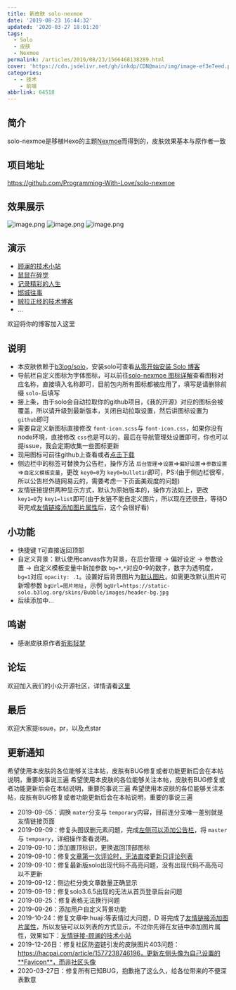 ```yaml
---
title: 新皮肤 solo-nexmoe
date: '2019-08-23 16:44:32'
updated: '2020-03-27 18:01:20'
tags:
  - Solo
  - 皮肤
  - Nexmoe
permalink: /articles/2019/08/23/1566468138289.html
cover: 'https://cdn.jsdelivr.net/gh/inkdp/CDN@main/img/image-ef3e7eed.png'
categories:
  - - 技术
    - 前端
abbrlink: 64518
---
```



## 简介

solo-nexmoe是移植Hexo的主题[Nexmoe](https://github.com/nexmoe/hexo-theme-nexmoe)而得到的，皮肤效果基本与原作者一致

## 项目地址

https://github.com/Programming-With-Love/solo-nexmoe

## 效果展示

![image.png](https://cdn.jsdelivr.net/gh/inkdp/CDN@main/img/image-0f32e4c2.png)
![image.png](https://cdn.jsdelivr.net/gh/inkdp/CDN@main/img/image-9386c650.png)
![image.png](https://cdn.jsdelivr.net/gh/inkdp/CDN@main/img/image-4ff20186.png)

## 演示

* [顾澜的技术小站](https://www.inksp.cn/?skin=solo-nexmoe)
* [鼠鼠在碎觉](https://sszsj.cc:444/?skin=solo-nexmoe)
* [记录精彩的人生](https://witheloov.com/?skin=solo-nexmoe)
* [邯城往事](https://www.cjzshilong.cn/?skin=solo-nexmoe)
* [贼拉正经的技术博客](https://www.stackoverflow.wiki/blog/?skin=solo-nexmoe)
* ...

欢迎将你的博客加入这里

## 说明

* 本皮肤依赖于[b3log/solo](https://github.com/b3log/solo)，安装solo可查看[从零开始安装 Solo 博客](https://www.inkdp.cn/articles/2019/08/06/1565021931775.html)
* 导航栏自定义图标为字体图标，可以前往[solo-nexmoe 图标详解](https://www.inkdp.cn/articles/2019/08/23/1566548785550.html)查看图标对应名称，直接填入名称即可，目前包内所有图标都被应用了，填写是请删除前缀 `solo-`后填写
* 接上条，由于solo会自动拉取你的github项目，《我的开源》对应的图标会被覆盖，所以请升级到最新版本，关闭自动拉取设置，然后讲图标设置为 `github`即可
* 需要自定义新图标直接修改 `font-icon.scss`与 `font-icon.css`，如果你没有node环境，直接修改 `css`也是可以的，最后在导航管理处设置即可，你也可以提issue，我会定期收集一些图标更新
* 现用图标可前往github上查看或者[点击下载](https://img.hacpai.com/file/2019/08/download-9acf6646.zip)
* 侧边栏中的标签可替换为公告栏，操作方法 `后台管理`=>`设置`=>`偏好设置`=>`参数设置`=>`自定义模板变量`，更改 `key0=0`为 `key0=bulletin`即可，PS:(由于侧边栏很窄，所以公告栏外链网易云的，需要考虑一下页面美观度的问题)
* 友情链接提供两种显示方式，默认为原始版本的，操作方法如上，更改 `key1=0`为 `key1=list`即可(由于友链不能自定义图片，所以现在还很丑，等待D哥完成[友情链接添加图片属性](https://github.com/b3log/solo/issues/12861)后，这个会很好看)

## 小功能

* 快捷键 `T`可直接返回顶部
* 自定义背景：默认使用canvas作为背景，在后台管理 → 偏好设定 → 参数设置 → 自定义模板变量中新加参数 `bg=*`,`*`对应0-9的数字，数字为透明度，`bg=1`对应 `opacity: .1`。设置好后背景图片为[默认图片](https://cdn.jsdelivr.net/gh/inkdp/CDN@main/img/57873300p0-3496bc81.jpg)。如需更改默认图片可新增参数 `bgUrl=图片地址`，示例 `bgUrl=https://static-solo.b3log.org/skins/Bubble/images/header-bg.jpg`
* 后续添加中...

## 鸣谢

* 感谢皮肤原作者[折影轻梦](https://docs.nexmoe.com/)

## 论坛

欢迎加入我们的小众开源社区，详情请看[这里](https://hacpai.com)

## 最后

欢迎大家提issue，pr，以及点star

## 更新通知

希望使用本皮肤的各位能够关注本帖，皮肤有BUG修复或者功能更新后会在本帖说明，重要的事说三遍
希望使用本皮肤的各位能够关注本帖，皮肤有BUG修复或者功能更新后会在本帖说明，重要的事说三遍
希望使用本皮肤的各位能够关注本帖，皮肤有BUG修复或者功能更新后会在本帖说明，重要的事说三遍

* 2019-09-05：调换 `mater`分支与 `temporary`内容，目前连分支唯一差别就是友情链接页面
* 2019-09-09：修复头图误删元素问题，完成[左侧可以添加公告栏](https://github.com/InkDP/solo-nexmoe/issues/6)，将 `master`与 `tempoary`，详细操作查看说明。
* 2019-09-10：添加置顶标识，更换返回顶部图标
* 2019-09-10：修复[文章第一次评论时，无法直接更新只评论列表](https://github.com/InkDP/solo-nexmoe/issues/8)
* 2019-09-10：修复最新版solo出现代码不高亮问题，没有出现代码不高亮可以不更新
* 2019-09-12：侧边栏分类文章数量正确显示
* 2019-09-19：修复solo3.6.5出现的无法从首页登录后台问题
* 2019-09-25：修复表格无法换行问题
* 2019-09-26：添加用户自定义背景功能
* 2019-10-24：修复文章中:huaji:等表情过大问题，D 哥完成了[友情链接添加图片属性](https://hacpai.com/forward?goto=https%3A%2F%2Fgithub.com%2Fb3log%2Fsolo%2Fissues%2F12861)，所以友链可以以列表的方式显示，不过你先得在友链中添加图片属性，效果如下：[友情链接-顾澜的技术小站](https://www.inkdp.cn/links.html)
* 2019-12-26日：修复社区防盗链引发的皮肤图片403问题：https://hacpai.com/article/1577238746196，更新左侧头像为自己设置的**Favicon**，而非社区头像
* 2020-03-27日：修复所有已知BUG，抱歉拖了这么久，给各位带来的不便深表歉意
